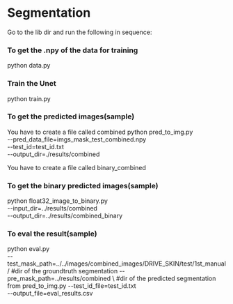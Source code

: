 # Segmentation
Go to the lib dir and run the following in sequence:

### To get the .npy of the data for training
python data.py
### Train the Unet
python train.py

### To get the predicted images(sample)
You have to create a file called combined
python pred_to_img.py \
       --pred_data_file=imgs_mask_test_combined.npy \
       --test_id=test_id.txt \
       --output_dir=./results/combined
       
You have to create a file called binary_combined    
### To get the binary predicted images(sample)
python float32_image_to_binary.py \
       --input_dir=../results/combined \
       --output_dir=../results/combined_binary
       
### To eval the result(sample)
python eval.py \
       --test_mask_path=../../images/combined_images/DRIVE_SKIN/test/1st_manual/ #dir of the groundtruth segmentation
       --pre_mask_path=../results/combined \ #dir of the predicted segmentation from pred_to_img.py
       --test_id_file=test_id.txt \
       --output_file=eval_results.csv
       
